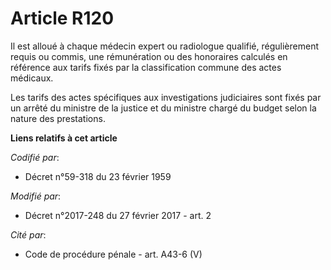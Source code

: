 # Article R120

Il est alloué à chaque médecin expert ou radiologue qualifié, régulièrement requis ou commis, une rémunération ou des
honoraires calculés en référence aux tarifs fixés par la classification commune des actes médicaux. 

Les tarifs des actes spécifiques aux investigations judiciaires sont fixés par un arrêté du ministre de la justice et du
ministre chargé du budget selon la nature des prestations.

**Liens relatifs à cet article**

_Codifié par_:

  - Décret n°59-318 du 23 février 1959

_Modifié par_:

  - Décret n°2017-248 du 27 février 2017 - art. 2

_Cité par_:

  - Code de procédure pénale - art. A43-6 (V)
